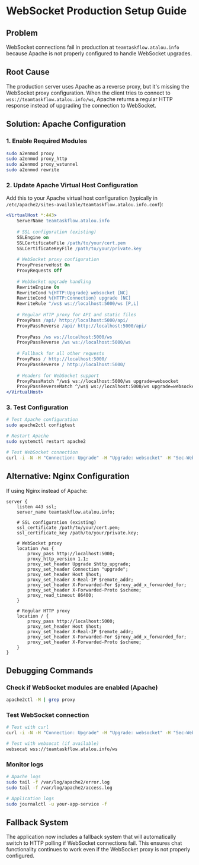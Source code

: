 # WebSocket Production Setup Guide

## Problem
WebSocket connections fail in production at `teamtaskflow.atalou.info` because Apache is not properly configured to handle WebSocket upgrades.

## Root Cause
The production server uses Apache as a reverse proxy, but it's missing the WebSocket proxy configuration. When the client tries to connect to `wss://teamtaskflow.atalou.info/ws`, Apache returns a regular HTTP response instead of upgrading the connection to WebSocket.

## Solution: Apache Configuration

### 1. Enable Required Modules
```bash
sudo a2enmod proxy
sudo a2enmod proxy_http
sudo a2enmod proxy_wstunnel
sudo a2enmod rewrite
```

### 2. Update Apache Virtual Host Configuration
Add this to your Apache virtual host configuration (typically in `/etc/apache2/sites-available/teamtaskflow.atalou.info.conf`):

```apache
<VirtualHost *:443>
    ServerName teamtaskflow.atalou.info
    
    # SSL configuration (existing)
    SSLEngine on
    SSLCertificateFile /path/to/your/cert.pem
    SSLCertificateKeyFile /path/to/your/private.key
    
    # WebSocket proxy configuration
    ProxyPreserveHost On
    ProxyRequests Off
    
    # WebSocket upgrade handling
    RewriteEngine On
    RewriteCond %{HTTP:Upgrade} websocket [NC]
    RewriteCond %{HTTP:Connection} upgrade [NC]
    RewriteRule ^/ws$ ws://localhost:5000/ws [P,L]
    
    # Regular HTTP proxy for API and static files
    ProxyPass /api/ http://localhost:5000/api/
    ProxyPassReverse /api/ http://localhost:5000/api/
    
    ProxyPass /ws ws://localhost:5000/ws
    ProxyPassReverse /ws ws://localhost:5000/ws
    
    # Fallback for all other requests
    ProxyPass / http://localhost:5000/
    ProxyPassReverse / http://localhost:5000/
    
    # Headers for WebSocket support
    ProxyPassMatch ^/ws$ ws://localhost:5000/ws upgrade=websocket
    ProxyPassReverseMatch ^/ws$ ws://localhost:5000/ws upgrade=websocket
</VirtualHost>
```

### 3. Test Configuration
```bash
# Test Apache configuration
sudo apache2ctl configtest

# Restart Apache
sudo systemctl restart apache2

# Test WebSocket connection
curl -i -N -H "Connection: Upgrade" -H "Upgrade: websocket" -H "Sec-WebSocket-Key: x3JJHMbDL1EzLkh9GBhXDw==" -H "Sec-WebSocket-Version: 13" https://teamtaskflow.atalou.info/ws
```

## Alternative: Nginx Configuration
If using Nginx instead of Apache:

```nginx
server {
    listen 443 ssl;
    server_name teamtaskflow.atalou.info;
    
    # SSL configuration (existing)
    ssl_certificate /path/to/your/cert.pem;
    ssl_certificate_key /path/to/your/private.key;
    
    # WebSocket proxy
    location /ws {
        proxy_pass http://localhost:5000;
        proxy_http_version 1.1;
        proxy_set_header Upgrade $http_upgrade;
        proxy_set_header Connection "upgrade";
        proxy_set_header Host $host;
        proxy_set_header X-Real-IP $remote_addr;
        proxy_set_header X-Forwarded-For $proxy_add_x_forwarded_for;
        proxy_set_header X-Forwarded-Proto $scheme;
        proxy_read_timeout 86400;
    }
    
    # Regular HTTP proxy
    location / {
        proxy_pass http://localhost:5000;
        proxy_set_header Host $host;
        proxy_set_header X-Real-IP $remote_addr;
        proxy_set_header X-Forwarded-For $proxy_add_x_forwarded_for;
        proxy_set_header X-Forwarded-Proto $scheme;
    }
}
```

## Debugging Commands

### Check if WebSocket modules are enabled (Apache)
```bash
apache2ctl -M | grep proxy
```

### Test WebSocket connection
```bash
# Test with curl
curl -i -N -H "Connection: Upgrade" -H "Upgrade: websocket" -H "Sec-WebSocket-Key: x3JJHMbDL1EzLkh9GBhXDw==" -H "Sec-WebSocket-Version: 13" https://teamtaskflow.atalou.info/ws

# Test with websocat (if available)
websocat wss://teamtaskflow.atalou.info/ws
```

### Monitor logs
```bash
# Apache logs
sudo tail -f /var/log/apache2/error.log
sudo tail -f /var/log/apache2/access.log

# Application logs
sudo journalctl -u your-app-service -f
```

## Fallback System
The application now includes a fallback system that will automatically switch to HTTP polling if WebSocket connections fail. This ensures chat functionality continues to work even if the WebSocket proxy is not properly configured.